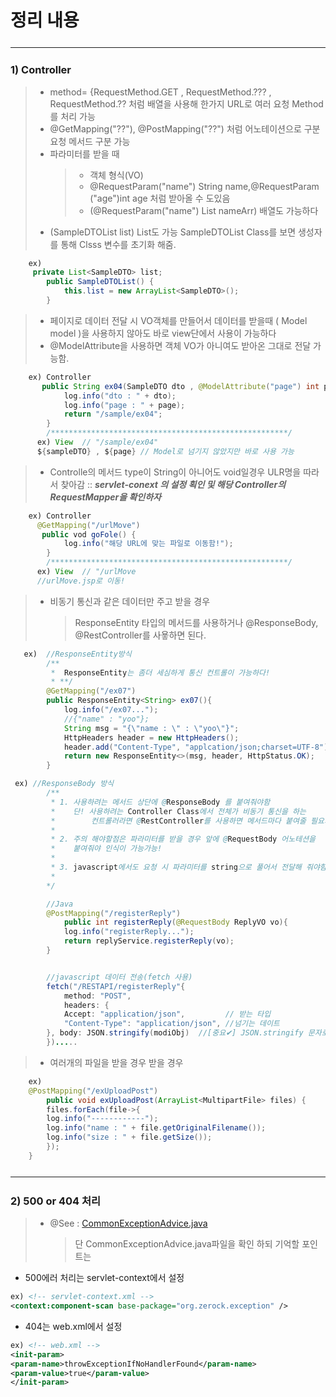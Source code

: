 <h1> 정리 내용 </h1>

<hr style="margin:25px 0 25px 0"/>
<h3>1) Controller</h3>

> - method= {RequestMethod.GET , RequestMethod.??? , RequestMethod.??
>   처럼 배열을 사용해 한가지 URL로 여러 요청 Method를 처리 가능
> - @GetMapping("??"), @PostMapping("??") 처럼 어노테이션으로 구분 요청 메서드 구분 가능
> - 파라미터를 받을 때
>   > - 객체 형식(VO)
>   > - @RequestParam("name") String name,@RequestParam ("age")int age 처럼 받아올 수 도있음
>   > - (@RequestParam("name") List<String> nameArr) 배열도 가능하다
> - (SampleDTOList list) List도 가능 SampleDTOList Class를 보면 생성자를 통해 Clsss 변수를 초기화 해줌.

```java
    ex)
	 private List<SampleDTO> list;
		public SampleDTOList() {
			this.list = new ArrayList<SampleDTO>();
		}
```

> - 페이지로 데이터 전달 시 VO객체를 만들어서 데이터를 받을때
>   ( Model model )을 사용하지 않아도 바로 view단에서 사용이 가능하다
> - @ModelAttribute을 사용하면 객체 VO가 아니여도 받아온 그대로 전달 가능함.

```java
    ex) Controller
	   public String ex04(SampleDTO dto , @ModelAttribute("page") int page) {
			log.info("dto : " + dto);
			log.info("page : " + page);
			return "/sample/ex04";
		}
		/*****************************************************/
	  ex) View 	// "/sample/ex04"
	  ${sampleDTO} , ${page} // Model로 넘기지 않았지만 바로 사용 가능
```

> - Controlle의 메서드 type이 String이 아니어도 void일경우 ULR명을 따라서 찾아감
>   :: **_servlet-conext 의 설정 획인 및 해당 Controller의 RequestMapper을 확인하자_**

```java
    ex) Controller
	  @GetMapping("/urlMove")
	   public vod goFole() {
			log.info("해당 URL에 맞는 파일로 이동함!");
		}
		/*****************************************************/
	  ex) View 	// "/urlMove
	  //urlMove.jsp로 이동!
```

> - 비동기 통신과 같은 데이터만 주고 받을 경우
>   > ResponseEntity 타입의 메서드를 사용하거나 @ResponseBody, @RestController를 사욯하면 된다.

```java
   ex)	//ResponseEntity방식
		/**
		 *  ResponseEntity는 좀더 세심하게 통신 컨트롤이 가능하다!
		 * **/
		@GetMapping("/ex07")
		public ResponseEntity<String> ex07(){
			log.info("/ex07...");
			//{"name" : "yoo"};
			String msg = "{\"name : \" : \"yoo\"}";
			HttpHeaders header = new HttpHeaders();
			header.add("Content-Type", "applcation/json;charset=UTF-8");
			return new ResponseEntity<>(msg, header, HttpStatus.OK);
		}
```

```java
 ex) //ResponseBody 방식
		/**
		 * 1. 사용하려는 메서드 상단에 @ResponseBody 를 붙여줘야함
		 *    단! 사용하려는 Controller Class에서 전체가 비동기 통신을 하는
		 *        컨트롤러라면 @RestController를 사용하면 메서드마다 붙여줄 필요가 없다
		 *
		 * 2. 주의 해야할점은 파라미터를 받을 경우 앞에 @RequestBody 어노테션을
		 *    붙여줘야 인식이 가능가능!
		 *
		 * 3. javascript에서도 요청 시 파라미터를 string으로 풀어서 전달해 줘야함!
		 *
		*/

		//Java
		@PostMapping("/registerReply")
			public int registerReply(@RequestBody ReplyVO vo){
			log.info("registerReply...");
			return replyService.registerReply(vo);
		}


		//javascript 데이터 전송(fetch 사용)
	    fetch("/RESTAPI/registerReply"{
			method: "POST",
			headers: {
			Accept: "application/json",  		// 받는 타입
			"Content-Type": "application/json", //넘기는 데이트
        }, body: JSON.stringify(modiObj)  //[중요✔] JSON.stringify 문자로 넘겨야함
		}).....
```

> - 여러개의 파일을 받을 경우 받을 경우

```java
	ex)
	@PostMapping("/exUploadPost")
		public void exUploadPost(ArrayList<MultipartFile> files) {
		files.forEach(file->{
		log.info("------------");
		log.info("name : " + file.getOriginalFilename());
		log.info("size : " + file.getSize());
		});
	}
```

<hr style="margin:25px 0 25px 0"/>

<h3>2) 500 or 404 처리</h3>

> - @See : [CommonExceptionAdvice.java]("https://github.com/edel1212/springStudy/blob/main/ex01/src/main/java/org/zerock/exception/CommonExceptionAdvice.java")
>   > 단 CommonExceptionAdvice.java파일을 확인 하되
>   > 기억할 포인트는

- 500에러 처리는 servlet-context에서 설정

```xml
ex) <!-- servlet-context.xml -->
<context:component-scan base-package="org.zerock.exception" />
```

- 404는 web.xml에서 설정

```xml
ex) <!-- web.xml -->
<init-param>
<param-name>throwExceptionIfNoHandlerFound</param-name>
<param-value>true</param-value>
</init-param>
```

